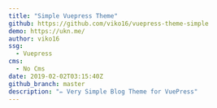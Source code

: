 ```yaml
---
title: "Simple Vuepress Theme"
github: https://github.com/viko16/vuepress-theme-simple
demo: https://ukn.me/
author: viko16
ssg:
  - Vuepress
cms:
  - No Cms
date: 2019-02-02T03:15:40Z
github_branch: master
description: "✏️ Very Simple Blog Theme for VuePress"
---
```

